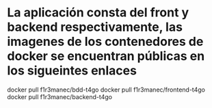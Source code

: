 # La aplicación consta del front y backend respectivamente, las imagenes de los contenedores de docker se encuentran públicas en los sigueintes enlaces 
docker pull f1r3manec/bdd-t4go
docker pull f1r3manec/frontend-t4go
docker pull f1r3manec/backend-t4go

